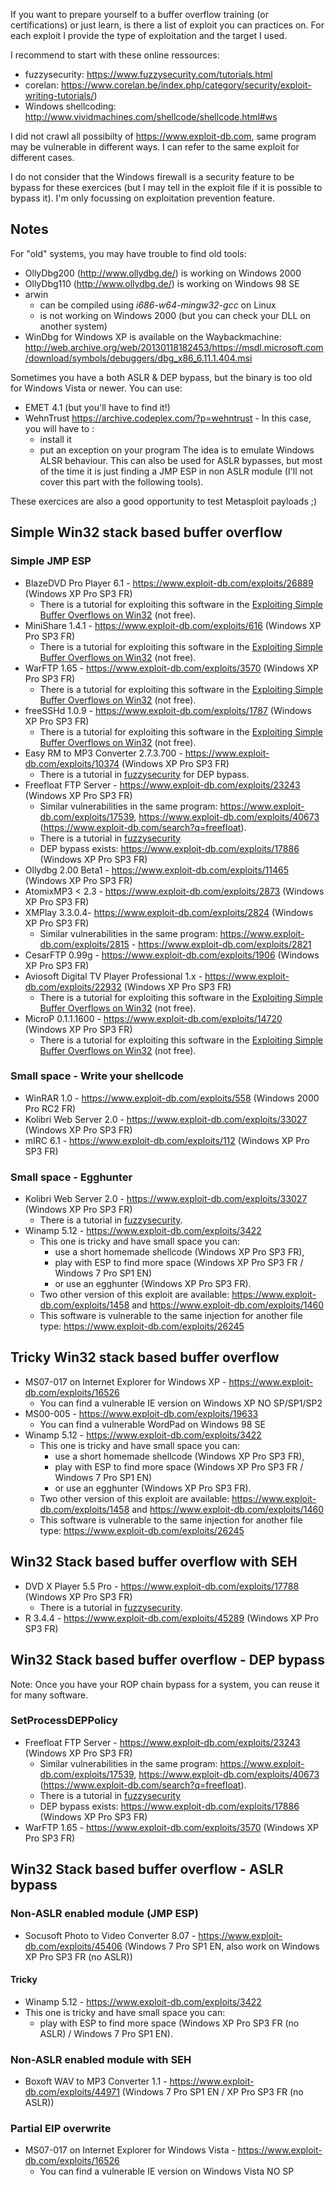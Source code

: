If you want to prepare yourself to a buffer overflow training (or certifications) or just learn, is there a list of exploit you can practices on. For each exploit I provide the type of exploitation and the target I used.

I recommend to start with these online ressources: 
 * fuzzysecurity: https://www.fuzzysecurity.com/tutorials.html
 * corelan: https://www.corelan.be/index.php/category/security/exploit-writing-tutorials/)
 * Windows shellcoding: http://www.vividmachines.com/shellcode/shellcode.html#ws

I did not crawl all possibilty of https://www.exploit-db.com, same program may be vulnerable in different ways. I can refer to the same exploit for different cases.

I do not consider that the Windows firewall is a security feature to be bypass for these exercices (but I may tell in the exploit file if it is possible to bypass it). I'm only focussing on exploitation prevention feature.  

## Notes

For "old" systems, you may have trouble to find old tools:
 * OllyDbg200 (http://www.ollydbg.de/) is working on Windows 2000
 * OllyDbg110 (http://www.ollydbg.de/) is working on Windows 98 SE
 * arwin
   * can be compiled using *i686-w64-mingw32-gcc* on Linux
   * is not working on Windows 2000 (but you can check your DLL on another system)
  * WinDbg for Windows XP is available on the Waybackmachine: http://web.archive.org/web/20130118182453/https://msdl.microsoft.com/download/symbols/debuggers/dbg_x86_6.11.1.404.msi

Sometimes you have a both ASLR & DEP bypass, but the binary is too old for Windows Vista or newer. You can use:
  * EMET 4.1 (but you'll have to find it!)
  * WehnTrust https://archive.codeplex.com/?p=wehntrust - In this case, you will have to :
    * install it
    * put an exception on your program
The idea is to emulate Windows ALSR behaviour. This can also be used for ASLR bypasses, but most of the time it is just finding a JMP ESP in non ASLR module (I'll not cover this part with the following tools).
 
These exercices are also a good opportunity to test Metasploit payloads ;)

## Simple Win32 stack based buffer overflow

### Simple JMP ESP

 * BlazeDVD Pro Player 6.1 - https://www.exploit-db.com/exploits/26889 (Windows XP Pro SP3 FR)
   * There is a tutorial for exploiting this software in the [Exploiting Simple Buffer Overflows on Win32](https://www.pentesteracademy.com/course?id=13) (not free).
 * MiniShare 1.4.1 - https://www.exploit-db.com/exploits/616   (Windows XP Pro SP3 FR)
   * There is a tutorial for exploiting this software in the [Exploiting Simple Buffer Overflows on Win32](https://www.pentesteracademy.com/course?id=13) (not free).
 * WarFTP 1.65 - https://www.exploit-db.com/exploits/3570  (Windows XP Pro SP3 FR)
   * There is a tutorial for exploiting this software in the [Exploiting Simple Buffer Overflows on Win32](https://www.pentesteracademy.com/course?id=13) (not free).
 * freeSSHd 1.0.9 - https://www.exploit-db.com/exploits/1787  (Windows XP Pro SP3 FR)
   * There is a tutorial for exploiting this software in the [Exploiting Simple Buffer Overflows on Win32](https://www.pentesteracademy.com/course?id=13) (not free).
 * Easy RM to MP3 Converter 2.7.3.700 - https://www.exploit-db.com/exploits/10374 (Windows XP Pro SP3 FR)
   * There is a tutorial in [fuzzysecurity](https://www.fuzzysecurity.com/tutorials/expDev/6.html) for DEP bypass.
 * Freefloat FTP Server - https://www.exploit-db.com/exploits/23243 (Windows XP Pro SP3 FR)
   * Similar vulnerabilities in the same program: https://www.exploit-db.com/exploits/17539, https://www.exploit-db.com/exploits/40673 (https://www.exploit-db.com/search?q=freefloat).
   * There is a tutorial in [fuzzysecurity](https://www.fuzzysecurity.com/tutorials/expDev/2.html)
   * DEP bypass exists: https://www.exploit-db.com/exploits/17886 (Windows XP Pro SP3 FR)
 * Ollydbg 2.00 Beta1 - https://www.exploit-db.com/exploits/11465 (Windows XP Pro SP3 FR)
 * AtomixMP3 < 2.3 - https://www.exploit-db.com/exploits/2873  (Windows XP Pro SP3 FR)
 * XMPlay 3.3.0.4- https://www.exploit-db.com/exploits/2824  (Windows XP Pro SP3 FR)
   * Similar vulnerabilities in the same program: https://www.exploit-db.com/exploits/2815 - https://www.exploit-db.com/exploits/2821
 * CesarFTP 0.99g - https://www.exploit-db.com/exploits/1906  (Windows XP Pro SP3 FR)
 * Aviosoft Digital TV Player Professional 1.x - https://www.exploit-db.com/exploits/22932 (Windows XP Pro SP3 FR)
   * There is a tutorial for exploiting this software in the [Exploiting Simple Buffer Overflows on Win32](https://www.pentesteracademy.com/course?id=13) (not free).
 * MicroP 0.1.1.1600 - https://www.exploit-db.com/exploits/14720 (Windows XP Pro SP3 FR)
   * There is a tutorial for exploiting this software in the [Exploiting Simple Buffer Overflows on Win32](https://www.pentesteracademy.com/course?id=13) (not free).

### Small space - Write your shellcode

 * WinRAR 1.0 - https://www.exploit-db.com/exploits/558   (Windows 2000 Pro RC2 FR)
 * Kolibri Web Server 2.0 - https://www.exploit-db.com/exploits/33027 (Windows XP Pro SP3 FR)
 * mIRC 6.1 - https://www.exploit-db.com/exploits/112   (Windows XP Pro SP3 FR)

### Small space - Egghunter

 * Kolibri Web Server 2.0 - https://www.exploit-db.com/exploits/33027 (Windows XP Pro SP3 FR)
    * There is a tutorial in [fuzzysecurity](https://www.fuzzysecurity.com/tutorials/expDev/3.html).
 * Winamp 5.12 - https://www.exploit-db.com/exploits/3422
   * This one is tricky and have small space you can:
      * use a short homemade shellcode (Windows XP Pro SP3 FR),
      * play with ESP to find more space (Windows XP Pro SP3 FR / Windows 7 Pro SP1 EN)
      * or use an egghunter (Windows XP Pro SP3 FR).
   * Two other version of this exploit are available: https://www.exploit-db.com/exploits/1458 and https://www.exploit-db.com/exploits/1460
   * This software is vulnerable to the same injection for another file type: https://www.exploit-db.com/exploits/26245

## Tricky Win32 stack based buffer overflow

 * MS07-017 on Internet Explorer for Windows XP - https://www.exploit-db.com/exploits/16526
   * You can find a vulnerable IE version on Windows XP NO SP/SP1/SP2
 * MS00-005 - https://www.exploit-db.com/exploits/19633
   * You can find a vulnerable WordPad on Windows 98 SE
 * Winamp 5.12 - https://www.exploit-db.com/exploits/3422 
   * This one is tricky and have small space you can:
      * use a short homemade shellcode (Windows XP Pro SP3 FR),
      * play with ESP to find more space (Windows XP Pro SP3 FR / Windows 7 Pro SP1 EN)
      * or use an egghunter (Windows XP Pro SP3 FR).
   * Two other version of this exploit are available: https://www.exploit-db.com/exploits/1458 and https://www.exploit-db.com/exploits/1460
   * This software is vulnerable to the same injection for another file type: https://www.exploit-db.com/exploits/26245
   
## Win32 Stack based buffer overflow with SEH

 * DVD X Player 5.5 Pro - https://www.exploit-db.com/exploits/17788 (Windows XP Pro SP3 FR)
   * There is a tutorial in [fuzzysecurity](https://www.fuzzysecurity.com/tutorials/expDev/3.html).
 * R 3.4.4 - https://www.exploit-db.com/exploits/45289 (Windows XP Pro SP3 FR)
 
## Win32 Stack based buffer overflow - DEP bypass

Note: Once you have your ROP chain bypass for a system, you can reuse it for many software.

### SetProcessDEPPolicy

  * Freefloat FTP Server - https://www.exploit-db.com/exploits/23243 (Windows XP Pro SP3 FR)
    * Similar vulnerabilities in the same program: https://www.exploit-db.com/exploits/17539, https://www.exploit-db.com/exploits/40673 (https://www.exploit-db.com/search?q=freefloat).
    * There is a tutorial in [fuzzysecurity](https://www.fuzzysecurity.com/tutorials/expDev/2.html)
    * DEP bypass exists: https://www.exploit-db.com/exploits/17886 (Windows XP Pro SP3 FR)
  * WarFTP 1.65 - https://www.exploit-db.com/exploits/3570  (Windows XP Pro SP3 FR)
 
 ## Win32 Stack based buffer overflow - ASLR bypass
 ### Non-ASLR enabled module (JMP ESP)
  * Socusoft Photo to Video Converter 8.07 - https://www.exploit-db.com/exploits/45406 (Windows 7 Pro SP1 EN, also work on Windows XP Pro SP3 FR (no ASLR))
  #### Tricky
   * Winamp 5.12 - https://www.exploit-db.com/exploits/3422 
   * This one is tricky and have small space you can:
      * play with ESP to find more space (Windows XP Pro SP3 FR (no ASLR) / Windows 7 Pro SP1 EN).
 ### Non-ASLR enabled module with SEH
  * Boxoft WAV to MP3 Converter 1.1 - https://www.exploit-db.com/exploits/44971 (Windows 7 Pro SP1 EN / XP Pro SP3 FR (no ASLR))
 ### Partial EIP overwrite
  * MS07-017 on Internet Explorer for Windows Vista - https://www.exploit-db.com/exploits/16526
    * You can find a vulnerable IE version on Windows Vista NO SP
